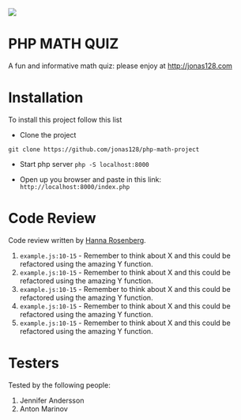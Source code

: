 <img src="https://giphy.com/embed/LweK4Ma6Chp8k">

# PHP MATH QUIZ

A fun and informative math quiz: please enjoy at http://jonas128.com 

# Installation

To install this project follow this list

-   Clone the project

```
git clone https://github.com/jonas128/php-math-project
```

-   Start php server `php -S localhost:8000`

-   Open up you browser and paste in this link:
    `http://localhost:8000/index.php`

# Code Review

Code review written by [Hanna Rosenberg](https://github.com/hanna-rosenberg).

1. `example.js:10-15` - Remember to think about X and this could be refactored using the amazing Y function.
2. `example.js:10-15` - Remember to think about X and this could be refactored using the amazing Y function.
3. `example.js:10-15` - Remember to think about X and this could be refactored using the amazing Y function.
4. `example.js:10-15` - Remember to think about X and this could be refactored using the amazing Y function.
5. `example.js:10-15` - Remember to think about X and this could be refactored using the amazing Y function.

# Testers

Tested by the following people:

1. Jennifer Andersson
2. Anton Marinov
